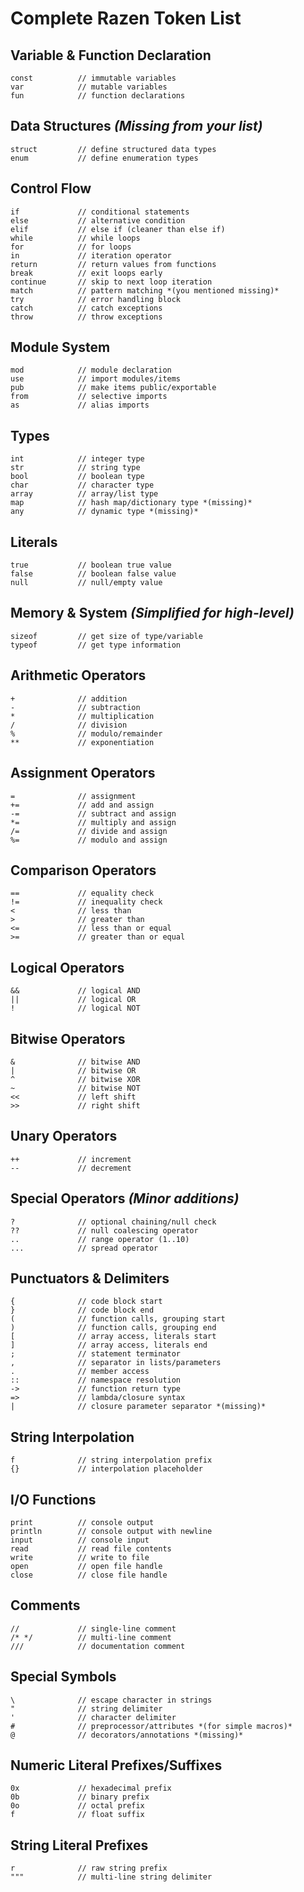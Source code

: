 # **Complete Razen Token List**

## **Variable & Function Declaration**
```
const          // immutable variables
var            // mutable variables  
fun            // function declarations
```

## **Data Structures** *(Missing from your list)*
```
struct         // define structured data types
enum           // define enumeration types
```

## **Control Flow**
```
if             // conditional statements
else           // alternative condition
elif           // else if (cleaner than else if)
while          // while loops
for            // for loops
in             // iteration operator
return         // return values from functions
break          // exit loops early
continue       // skip to next loop iteration
match          // pattern matching *(you mentioned missing)*
try            // error handling block
catch          // catch exceptions
throw          // throw exceptions
```

## **Module System**
```
mod            // module declaration
use            // import modules/items
pub            // make items public/exportable
from           // selective imports
as             // alias imports
```

## **Types**
```
int            // integer type
str            // string type
bool           // boolean type
char           // character type
array          // array/list type
map            // hash map/dictionary type *(missing)*
any            // dynamic type *(missing)*
```

## **Literals**
```
true           // boolean true value
false          // boolean false value
null           // null/empty value
```

## **Memory & System** *(Simplified for high-level)*
```
sizeof         // get size of type/variable
typeof         // get type information
```

## **Arithmetic Operators**
```
+              // addition
-              // subtraction
*              // multiplication
/              // division
%              // modulo/remainder
**             // exponentiation
```

## **Assignment Operators**
```
=              // assignment
+=             // add and assign
-=             // subtract and assign
*=             // multiply and assign
/=             // divide and assign
%=             // modulo and assign
```

## **Comparison Operators**
```
==             // equality check
!=             // inequality check
<              // less than
>              // greater than
<=             // less than or equal
>=             // greater than or equal
```

## **Logical Operators**
```
&&             // logical AND
||             // logical OR
!              // logical NOT
```

## **Bitwise Operators**
```
&              // bitwise AND
|              // bitwise OR
^              // bitwise XOR
~              // bitwise NOT
<<             // left shift
>>             // right shift
```

## **Unary Operators**
```
++             // increment
--             // decrement
```

## **Special Operators** *(Minor additions)*
```
?              // optional chaining/null check
??             // null coalescing operator
..             // range operator (1..10)
...            // spread operator
```

## **Punctuators & Delimiters**
```
{              // code block start
}              // code block end
(              // function calls, grouping start
)              // function calls, grouping end
[              // array access, literals start
]              // array access, literals end
;              // statement terminator
,              // separator in lists/parameters
.              // member access
::             // namespace resolution
->             // function return type
=>             // lambda/closure syntax
|              // closure parameter separator *(missing)*
```

## **String Interpolation**
```
f              // string interpolation prefix
{}             // interpolation placeholder
```

## **I/O Functions**
```
print          // console output
println        // console output with newline
input          // console input
read           // read file contents
write          // write to file
open           // open file handle
close          // close file handle
```

## **Comments**
```
//             // single-line comment
/* */          // multi-line comment
///            // documentation comment
```

## **Special Symbols**
```
\              // escape character in strings
"              // string delimiter
'              // character delimiter
#              // preprocessor/attributes *(for simple macros)*
@              // decorators/annotations *(missing)*
```

## **Numeric Literal Prefixes/Suffixes**
```
0x             // hexadecimal prefix
0b             // binary prefix  
0o             // octal prefix
f              // float suffix
```

## **String Literal Prefixes**
```
r              // raw string prefix
"""            // multi-line string delimiter
```
